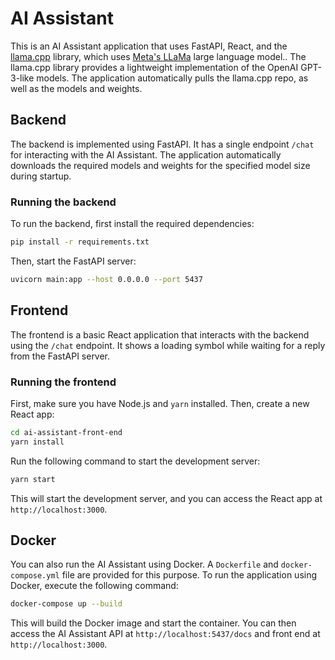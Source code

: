 # AI Assistant

This is an AI Assistant application that uses FastAPI, React, and the [llama.cpp](https://github.com/ggerganov/llama.cpp) library, which uses [Meta's LLaMa](https://github.com/facebookresearch/llama) large language model.. The llama.cpp library provides a lightweight implementation of the OpenAI GPT-3-like models. The application automatically pulls the llama.cpp repo, as well as the models and weights.

## Backend

The backend is implemented using FastAPI. It has a single endpoint `/chat` for interacting with the AI Assistant. The application automatically downloads the required models and weights for the specified model size during startup.

### Running the backend

To run the backend, first install the required dependencies:

```bash
pip install -r requirements.txt
```

Then, start the FastAPI server:

```bash
uvicorn main:app --host 0.0.0.0 --port 5437
```

## Frontend

The frontend is a basic React application that interacts with the backend using the `/chat` endpoint. It shows a loading symbol while waiting for a reply from the FastAPI server.

### Running the frontend

First, make sure you have Node.js and `yarn` installed. Then, create a new React app:

```bash
cd ai-assistant-front-end
yarn install
```

Run the following command to start the development server:

```bash
yarn start
```

This will start the development server, and you can access the React app at `http://localhost:3000`.

## Docker

You can also run the AI Assistant using Docker. A `Dockerfile` and `docker-compose.yml` file are provided for this purpose. To run the application using Docker, execute the following command:

```bash
docker-compose up --build
```

This will build the Docker image and start the container. You can then access the AI Assistant API at `http://localhost:5437/docs` and front end at `http://localhost:3000`.